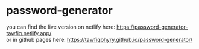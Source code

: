 # password-generator

you can find the live version on netlify here: https://password-generator-tawfiq.netlify.app/<br/> or in github pages here:  https://tawfiqbhyry.github.io/password-generator/
